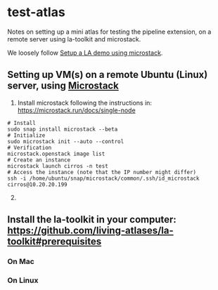 # test-atlas
Notes on setting up a mini atlas for testing the pipeline extension, on a remote server using la-toolkit and microstack.

We loosely follow [Setup a LA demo using microstack](https://github.com/AtlasOfLivingAustralia/documentation/wiki/Setup-a-LA-demo-using-microstack).

## Setting up VM(s) on a remote Ubuntu (Linux) server, using [Microstack](https://microstack.run/docs/single-node)

1. Install microstack following the instructions in: https://microstack.run/docs/single-node
```
# Install
sudo snap install microstack --beta
# Initialize
sudo microstack init --auto --control
# Verification
microstack.openstack image list
# Create an instance
microstack launch cirros -n test
# Access the instance (note that the IP number might differ)
ssh -i /home/ubuntu/snap/microstack/common/.ssh/id_microstack cirros@10.20.20.199
```
2. 


## Install the la-toolkit in your computer: https://github.com/living-atlases/la-toolkit#prerequisites

### On Mac

### On Linux
